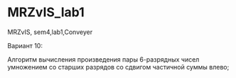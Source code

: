 # MRZvIS_lab1
MRZvIS, sem4,lab1,Conveyer

Вариант 10:

Алгоритм вычисления произведения пары 6-разрядных чисел умножением со старших разрядов со сдвигом частичной суммы влево;
